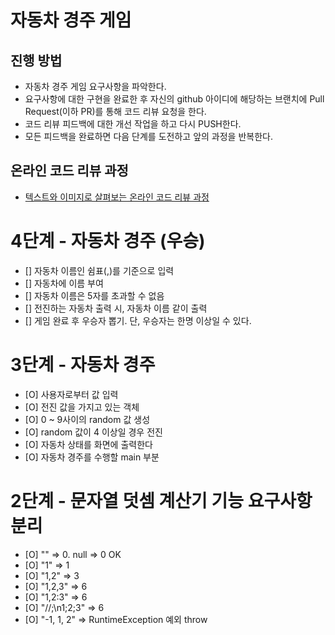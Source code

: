 # 자동차 경주 게임
## 진행 방법
* 자동차 경주 게임 요구사항을 파악한다.
* 요구사항에 대한 구현을 완료한 후 자신의 github 아이디에 해당하는 브랜치에 Pull Request(이하 PR)를 통해 코드 리뷰 요청을 한다.
* 코드 리뷰 피드백에 대한 개선 작업을 하고 다시 PUSH한다.
* 모든 피드백을 완료하면 다음 단계를 도전하고 앞의 과정을 반복한다.

## 온라인 코드 리뷰 과정
* [텍스트와 이미지로 살펴보는 온라인 코드 리뷰 과정](https://github.com/next-step/nextstep-docs/tree/master/codereview)


# 4단계 - 자동차 경주 (우승)
* [] 자동차 이름인 쉼표(,)를 기준으로 입력
* [] 자동차에 이름 부여
* [] 자동차 이름은 5자를 초과할 수 없음
* [] 전진하는 자동차 출력 시, 자동차 이름 같이 출력
* [] 게임 완료 후 우승자 뽑기. 단, 우승자는 한명 이상일 수 있다.

# 3단계 - 자동차 경주

* [O] 사용자로부터 값 입력
* [O] 전진 값을 가지고 있는 객체
* [O] 0 ~ 9사이의 random 값 생성
* [O] random 값이 4 이상일 경우 전진
* [O] 자동차 상태를 화면에 출력한다
* [O] 자동차 경주를 수행할 main 부분

# 2단계 - 문자열 덧셈 계산기 기능 요구사항 분리

* [O] "" => 0. null => 0    OK
* [O] "1" => 1
* [O] "1,2" => 3
* [O] "1,2,3" => 6
* [O] "1,2:3" => 6
* [O] "//;\n1;2;3" => 6
* [O] "-1, 1, 2" => RuntimeException 예외 throw
